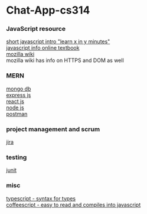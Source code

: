# Chat-App-cs314

### JavaScript resource
[short javascript intro "learn x in y minutes"](https://learnxinyminutes.com/docs/javascript/) <br>
[javascript info online textbook](https://javascript.info/) <br>
[mozilla wiki](https://developer.mozilla.org/en-US/) <br>
mozilla wiki has info on HTTPS and DOM as well

### MERN
[mongo db](https://www.mongodb.com/) <br>
[express js](https://expressjs.com/) <br>
[react js](https://react.dev/) <br>
[node js](https://nodejs.org/en/) <br>
[postman](https://web.postman.co//)

### project management and scrum
[jira](https://www.atlassian.com/software/jira)

### testing
[junit](https://junit.org/junit5/)

### misc
[typescript - syntax for types](https://www.typescriptlang.org/) <br>
[coffeescript - easy to read and compiles into javascript](https://coffeescript.org/)
